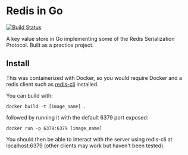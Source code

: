 # Redis in Go

[![Build Status](http://54.224.91.178:8080/buildStatus/icon?job=goredis)](http://54.224.91.178:8080/job/goredis/)

A key value store in Go implementing some of the Redis Serialization Protocol. Built as a practice project.

## Install

This was containerized with Docker, so you would require Docker and a redis client such as [redis-cli](https://redis.io/docs/connect/cli/) installed.

You can build with:

`docker build -t [image_name] .`

followed by running it with the default 6379 port exposed:

`docker run -p 6379:6379 [image_name]`

You should then be able to interact with the server using redis-cli at localhost:6379 (other clients may work but haven't been tested).
